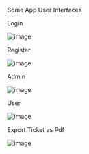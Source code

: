  Some App User Interfaces

Login

![image](https://github.com/mertcallik/Iyi-Bilet-Hizli-Bilet/assets/129897716/76c7cdf2-4863-4932-b10b-d3c6f23141ff)


Register


![image](https://github.com/mertcallik/Iyi-Bilet-Hizli-Bilet/assets/129897716/f91f2f1a-a42f-4530-8f5b-b47f94980947)

Admin


![image](https://github.com/mertcallik/Iyi-Bilet-Hizli-Bilet/assets/129897716/9878cbc8-3e2f-43d6-8856-28e1c850ea5b)

User


![image](https://github.com/mertcallik/Iyi-Bilet-Hizli-Bilet/assets/129897716/a87d819d-7400-4409-b125-b309279595cd)

Export Ticket as Pdf

![image](https://github.com/mertcallik/Iyi-Bilet-Hizli-Bilet/assets/129897716/90dfb9dc-afd0-4ba6-b0f7-d4489fb15c5f)
